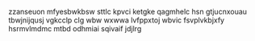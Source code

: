 zzanseuon mfyesbwkbsw sttlc kpvci ketgke qagmhelc hsn gtjucnxouau tbwjnijqusj vgkcclp clg wbw wxwwa lvfppxtoj wbvic fsvplvkbjxfy hsrmvlmdmc mtbd odhmiai sqivaif jdjlrg